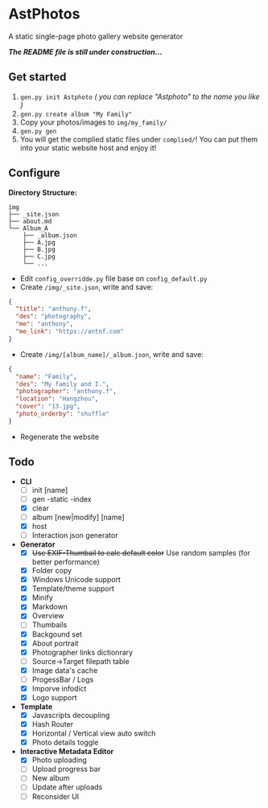 # AstPhotos
A static single-page photo gallery website generator

***The README file is still under construction...***

## Get started
1. `gen.py init Astphoto` *( you can replace "Astphoto" to the name you like )*
1. `gen.py create album "My Family"`
1. Copy your photos/images to `img/my_family/`
1. `gen.py gen`
1. You will get the complied static files under `complied/`! You can put them into your static website host and enjoy it!

## Configure

**Directory Structure:**
```
img
├── _site.json
├── about.md
└── Album_A
    ├── _album.json
    ├── A.jpg
    ├── B.jpg
    ├── C.jpg
    └── ...
```

- Edit `config_overridde.py` file base on `config_default.py`
- Create `/img/_site.json`, write and save:
```json
{
  "title": "anthony.f",
  "des": "photography",
  "me": "anthony",
  "me_link": "https://antnf.com"
}
```
- Create `/img/[album_name]/_album.json`, write and save:
```json
{
  "name": "Family",
  "des": "My family and I.",
  "photographer": "anthony.f",
  "location": "Hangzhou",
  "cover": "13.jpg",
  "photo_orderby": "shuffle"
}
```
- Regenerate the website

## Todo
- **CLI**
  - [ ] init [name]
  - [ ] gen -static -index
  - [x] clear
  - [ ] album [new|modify] [name]
  - [x] host
  - [ ] Interaction json generator
- **Generator**
  - [x] ~~Use EXIF-Thumbail to calc default color~~ Use random samples (for better performance)
  - [x] Folder copy
  - [x] Windows Unicode support
  - [x] Template/theme support
  - [x] Minify
  - [x] Markdown
  - [x] Overview
  - [ ] Thumbails
  - [x] Backgound set
  - [x] About portrait
  - [x] Photographer links dictionrary
  - [ ] Source->Target filepath table
  - [x] Image data's cache
  - [ ] ProgessBar / Logs
  - [x] Imporve infodict
  - [x] Logo support

- **Template**
  - [x] Javascripts decoupling
  - [x] Hash Router
  - [x] Horizontal / Vertical view auto switch
  - [x] Photo details toggle

- **Interactive Metadata Editor**
  - [x] Photo uploading
  - [ ] Upload progress bar
  - [ ] New album
  - [ ] Update after uploads
  - [ ] Reconsider UI
